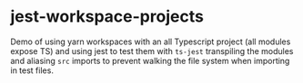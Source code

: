 # jest-workspace-projects

Demo of using yarn workspaces with an all Typescript project (all modules expose TS) and using jest to test them with `ts-jest` transpiling the modules and aliasing `src` imports to prevent walking the file system when importing in test files.
